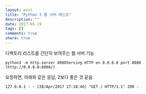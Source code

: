 ```yaml
---
layout: post
title: "Python 3 웹 서버 테스트"
description: ""
date: 2017-05-19
tags: []
comments: true
share: true
---
```


디렉토리 리스트를 간단히 보여주는 웹 서버 기능

  

    python3 -m http.server 8080Serving HTTP on 0.0.0.0 port 8080 (http://0.0.0.0:8080/)

  

요청하면, 아래와 같은 응답, 2보다 좋은 것 같음.

  

    127.0.0.1 - - [28/Apr/2017 17:10:46] "GET / HTTP/1.1" 200 -

  

  


